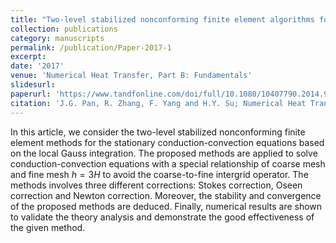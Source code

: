 ```yaml
---
title: "Two-level stabilized nonconforming finite element algorithms for the conduction–convection equations"
collection: publications
category: manuscripts
permalink: /publication/Paper-2017-1
excerpt: 
date: '2017'
venue: 'Numerical Heat Transfer, Part B: Fundamentals'
slidesurl: 
paperurl: 'https://www.tandfonline.com/doi/full/10.1080/10407790.2014.915670' 
citation: 'J.G. Pan, R. Zhang, F. Yang and H.Y. Su; Numerical Heat Transfer, Part B: Fundamentals 72 (2), 152-169.'
---
```


In this article, we consider the two-level stabilized nonconforming finite element methods for the stationary conduction-convection equations based on the local Gauss integration. The proposed methods are applied to solve conduction-convection equations with a special relationship of coarse mesh and fine mesh $h = 3H$ to avoid the coarse-to-fine intergrid operator. The methods involves three different corrections: Stokes correction, Oseen correction and Newton correction. Moreover, the stability and convergence of the proposed methods are deduced. Finally, numerical results are shown to validate the theory analysis and demonstrate the good effectiveness of the given method. 
